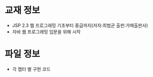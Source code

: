 # 교재 정보
- JSP 2.3 웹 프로그래밍 기초부터 중급까지(저자:최범균 출판:가메출판사)
- 자바 웹 프로그래밍 입문을 위해 시작

# 파일 정보
- 각 챕터 별 구현 코드
